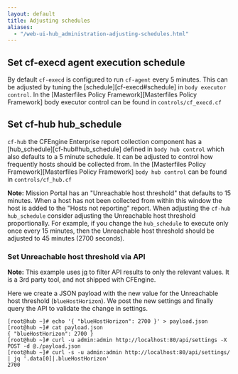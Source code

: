 ```yaml
---
layout: default
title: Adjusting schedules
aliases:
  - "/web-ui-hub_administration-adjusting-schedules.html"
---
```


## Set cf-execd agent execution schedule

By default `cf-execd` is configured to run `cf-agent` every 5 minutes. This can
be adjusted by tuning the [schedule][cf-execd#schedule] in `body executor
control`. In the [Masterfiles Policy Framework][Masterfiles Policy Framework] body
executor control can be found in `controls/cf_execd.cf`

## Set cf-hub hub_schedule

`cf-hub` the CFEngine Enterprise report collection component has a
[hub_schedule][cf-hub#hub_schedule] defined in `body hub control` which also
defaults to a 5 minute schedule. It can be adjusted to control how frequently
hosts should be collected from. In the
[Masterfiles Policy Framework][Masterfiles Policy Framework] `body hub control` can be
found in `controls/cf_hub.cf`

**Note:** Mission Portal has an "Unreachable host threshold" that defaults to 15
minutes. When a host has not been collected from within this window the host is
added to the "Hosts not reporting" report. When adjusting the `cf-hub`
`hub_schedule` consider adjusting the Unreachable host threshold proportionally.
For example, if you change the `hub_schedule` to execute only once every 15
minutes, then the Unreachable host threshold should be adjusted to 45 minutes
(2700 seconds).

### Set Unreachable host threshold via API

**Note:** This example uses [jq](https://stedolan.github.io/jq/) to filter API
results to only the relevant values. It is a 3rd party tool, and not shipped
with CFEngine.

Here we create a JSON payload with the new value for the Unreachable host
threshold (`blueHostHorizon`). We post the new settings and finally query the
API to validate the change in settings.

```console
[root@hub ~]# echo '{ "blueHostHorizon": 2700 }' > payload.json
[root@hub ~]# cat payload.json
{ "blueHostHorizon": 2700 }
[root@hub ~]# curl -u admin:admin http://localhost:80/api/settings -X POST -d @./payload.json
[root@hub ~]# curl -s -u admin:admin http://localhost:80/api/settings/ | jq '.data[0]|.blueHostHorizon'
2700
```

